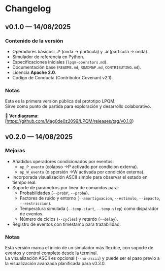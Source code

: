 # Changelog

## v0.1.0 — 14/08/2025

### Contenido de la versión
- Operadores básicos: `→P` (onda → partícula) y `→W` (partícula → onda).
- Simulador de referencia en Python.
- Especificaciones iniciales (`lpqm-operators.md`).
- Documentación base (`README.md`, `ROADMAP.md`, `CONTRIBUTING.md`).
- Licencia **Apache 2.0**.
- Código de Conducta (Contributor Covenant v2.1).

### Notas
Esta es la primera versión pública del prototipo LPQM.  
Sirve como punto de partida para exploración y desarrollo colaborativo.

📄 **Ver diagrama**: [https://github.com/Mag0de0z2099/LPQM/releases/tag/v0.1.0)

## v0.2.0 — 14/08/2025

### Mejoras
- Añadidos operadores condicionados por eventos:
  - `op_P_evento` (colapso →P activado por condición externa).
  - `op_W_evento` (dispersión →W activada por condición externa).
- Incorporada visualización ASCII simple para observar el estado en tiempo real.
- Soporte de parámetros por línea de comandos para:
  - Probabilidades (`--probP`, `--probW`).
  - Factores de ruido y entorno (`--amortiguacion`, `--estimulo`, `--impacto`, `--restriccion`).
  - Temperatura simulada (`--temp-start`, `--temp-step`) como disparador de eventos.
  - Número de ciclos (`--cycles`) y retardo (`--delay`).
- Registro de eventos con timestamp para trazabilidad.

### Notas
Esta versión marca el inicio de un simulador más flexible, con soporte de eventos y control completo desde la terminal.  
La visualización ASCII es opcional (`--no-ascii`) y puede ser el paso previo a la visualización avanzada planificada para v0.3.0.
